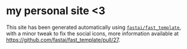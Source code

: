 # my personal site <3

This site has been generated automatically using [`fastai/fast_template`](https://github.com/fastai/fast_template), with a minor tweak to fix the social icons, more information available at
https://github.com/fastai/fast_template/pull/27.
